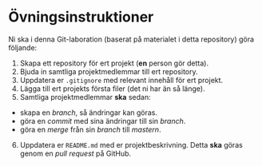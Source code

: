 # Övningsinstruktioner

Ni ska i denna Git-laboration (baserat på materialet i detta repository) göra följande:

1. Skapa ett repository för ert projekt (**en** person gör detta).
2. Bjuda in samtliga projektmedlemmar till ert repository.
3. Uppdatera er `.gitignore` med relevant innehåll för ert projekt.
4. Lägga till ert projekts första filer (det ni har än så länge).
5. Samtliga projektmedlemmar **ska** sedan:
  * skapa en *branch*, så ändringar kan göras.
  * göra en *commit* med sina ändringar till sin *branch*.
  * göra en *merge* från sin *branch* till *mastern*.
6. Uppdatera er `README.md` med er projektbeskrivning. Detta **ska** göras genom en *pull request* på GitHub.
